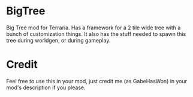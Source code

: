 # BigTree
Big Tree mod for Terraria. Has a framework for a 2 tile wide tree with a bunch of customization things.
It also has the stuff needed to spawn this tree during worldgen, or during gameplay.

# Credit
Feel free to use this in your mod, just credit me (as GabeHasWon) in your mod's description if you please.
